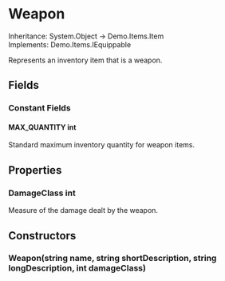 # Weapon

Inheritance: System.Object → Demo.Items.Item  
Implements: Demo.Items.IEquippable  
  
Represents an inventory item that is a weapon.

## Fields

### Constant Fields

#### MAX_QUANTITY int

Standard maximum inventory quantity for weapon items.

## Properties

### DamageClass int

Measure of the damage dealt by the weapon.

## Constructors

### Weapon(string name, string shortDescription, string longDescription, int damageClass)


